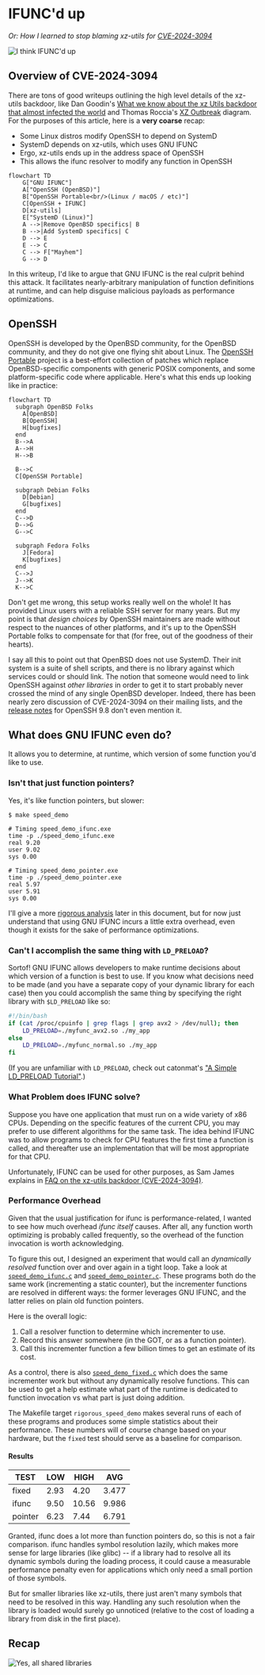 # IFUNC'd up
*Or: How I learned to stop blaming xz-utils for [CVE-2024-3094][nvd]*

![I think IFUNC'd up](larry.jpeg)

## Overview of CVE-2024-3094
There are tons of good writeups outlining the high level details
of the xz-utils backdoor, like Dan Goodin's [What we know about the xz
Utils backdoor that almost infected the world][goodin1] and Thomas
Roccia's [XZ Outbreak][fr0gger] diagram. For the purposes of this
article, here is a **very coarse** recap:

* Some Linux distros modify OpenSSH to depend on SystemD
* SystemD depends on xz-utils, which uses GNU IFUNC
* Ergo, xz-utils ends up in the address space of OpenSSH
* This allows the ifunc resolver to modify any function in OpenSSH

```mermaid
flowchart TD
    G["GNU IFUNC"]
    A["OpenSSH (OpenBSD)"]
    B["OpenSSH Portable<br/>(Linux / macOS / etc)"]
    C[OpenSSH + IFUNC]
    D[xz-utils]
    E["SystemD (Linux)"]
    A -->|Remove OpenBSD specifics| B
    B -->|Add SystemD specifics| C
    D --> E
    E --> C
    C --> F["Mayhem"]
    G --> D
```

In this writeup, I'd like to argue that GNU IFUNC is the real culprit behind
this attack. It facilitates nearly-arbitrary manipulation of function definitions at
runtime, and can help disguise malicious payloads as performance
optimizations.

## OpenSSH
OpenSSH is developed by the OpenBSD community, for the OpenBSD community, and
they do not give one flying shit about Linux.  The [OpenSSH Portable][mindrot]
project is a best-effort collection of patches which replace OpenBSD-specific
components with generic POSIX components, and some platform-specific code where
applicable. Here's what this ends up looking like in practice:

```mermaid
flowchart TD
  subgraph OpenBSD Folks
    A[OpenBSD]
    B[OpenSSH]
    H[bugfixes]
  end
  B-->A
  A-->H
  H-->B

  B-->C
  C[OpenSSH Portable]

  subgraph Debian Folks
    D[Debian]
    G[bugfixes]
  end
  C-->D
  D-->G
  G-->C

  subgraph Fedora Folks
    J[Fedora]
    K[bugfixes]
  end
  C-->J
  J-->K
  K-->C
```

Don't get me wrong, this setup works really well on the whole! It has provided
Linux users with a reliable SSH server for many years. But my point is that
*design choices* by OpenSSH maintainers are made without respect to the nuances
of other platforms, and it's up to the OpenSSH Portable folks to compensate for
that (for free, out of the goodness of their hearts).

I say all this to point out that OpenBSD does not use SystemD. Their init system
is a suite of shell scripts, and there is no library against which services
could or should link. The notion that someone would need to link OpenSSH against
*other libraries* in order to get it to start probably never crossed the mind of
any single OpenBSD developer. Indeed, there has been nearly zero discussion of
CVE-2024-3094 on their mailing lists, and the [release notes][OpenSSH9.8p1] for
OpenSSH 9.8 don't even mention it.


## What does GNU IFUNC even do?
It allows you to determine, at runtime, which version of some function you'd
like to use.

### Isn't that just function pointers?
Yes, it's like function pointers, but slower:

```console
$ make speed_demo

# Timing speed_demo_ifunc.exe
time -p ./speed_demo_ifunc.exe
real 9.20
user 9.02
sys 0.00

# Timing speed_demo_pointer.exe
time -p ./speed_demo_pointer.exe
real 5.97
user 5.91
sys 0.00
```

I'll give a more [rigorous analysis](#performance-overhead) later in this
document, but for now just understand that using GNU IFUNC incurs a little extra
overhead, even though it exists for the sake of performance optimizations.


### Can't I accomplish the same thing with `LD_PRELOAD`?
Sortof! GNU IFUNC allows developers to make runtime decisions about which
version of a function is best to use. If you know what decisions need to be
made (and you have a separate copy of your dynamic library for each case) then
you could accomplish the same thing by specifying the right library with
`$LD_PRELOAD` like so:

```bash
#!/bin/bash
if (cat /proc/cpuinfo | grep flags | grep avx2 > /dev/null); then
	LD_PRELOAD=./myfunc_avx2.so ./my_app
else
	LD_PRELOAD=./myfunc_normal.so ./my_app
fi
```

(If you are unfamiliar with `LD_PRELOAD`, check out catonmat's ["A Simple
LD_PRELOAD Tutorial"][catonmat].)


### What Problem does IFUNC solve?
Suppose you have one application that must run on a wide variety of x86 CPUs.
Depending on the specific features of the current CPU, you may prefer to use
different algorithms for the same task. The idea behind IFUNC was to allow
programs to check for CPU features the first time a function is called, and
thereafter use an implementation that will be most appropriate for that CPU.

Unfortunately, IFUNC can be used for other purposes, as Sam James explains in
[FAQ on the xz-utils backdoor (CVE-2024-3094)][thesamesam].


### Performance Overhead
Given that the usual justification for ifunc is performance-related, I wanted to
see how much overhead *ifunc itself* causes. After all, any function worth
optimizing is probably called frequently, so the overhead of the function
invocation is worth acknowledging.

To figure this out, I designed an experiment that would call an *dynamically
resolved* function over and over again in a tight loop.  Take a look at
[`speed_demo_ifunc.c`](speed_demo_ifunc.c) and
[`speed_demo_pointer.c`](speed_demo_pointer.c).  These programs both do the same
work (incrementing a static counter), but the incrementer functions are resolved
in different ways: the former leverages GNU IFUNC, and the latter relies on
plain old function pointers.

Here is the overall logic:

1. Call a resolver function to determine which incrementer to use.
1. Record this answer somewhere (in the GOT, or as a function pointer).
1. Call this incrementer function a few billion times to get an estimate of its
   cost.

As a control, there is also [`speed_demo_fixed.c`](speed_demo_fixed.c) which
does the same incrementer work but without any dynamically resolve functions.
This can be used to get a help estimate what part of the runtime is dedicated to
function invocation vs what part is just doing addition.

The Makefile target `rigorous_speed_demo` makes several runs of each of these
programs and produces some simple statistics about their performance. These
numbers will of course change based on your hardware, but the `fixed` test
should serve as a baseline for comparison.

#### Results
| TEST    | LOW  | HIGH | AVG   |
|---------|------|------|-------|
| fixed   | 2.93 | 4.20 | 3.477 |
| ifunc   | 9.50 | 10.56| 9.986 |
| pointer | 6.23 | 7.44 | 6.791 |

Granted, ifunc does a lot more than function pointers do, so this is not a fair
comparison. ifunc handles symbol resolution lazily, which makes more sense for
large libraries (like glibc) -- if a library had to resolve all its dynamic
symbols during the loading process, it could cause a measurable performance
penalty even for applications which only need a small portion of those symbols.

But for smaller libraries like xz-utils, there just aren't many symbols that
need to be resolved in this way. Handling any such resolution when the library
is loaded would surely go unnoticed (relative to the cost of loading a library
from disk in the first place).

## Recap
![Yes, all shared libraries](brain.png)

[catonmat]: https://catonmat.net/simple-ld-preload-tutorial
[fr0gger]: https://infosec.exchange/@fr0gger/112189232773640259
[goodin1]: https://arstechnica.com/security/2024/04/what-we-know-about-the-xz-utils-backdoor-that-almost-infected-the-world/
[mindrot]: https://anongit.mindrot.org/openssh.git
[nvd]: https://nvd.nist.gov/vuln/detail/CVE-2024-3094
[OpenSSH9.8p1]: https://www.openssh.com/releasenotes.html#9.8p1
[openssh-unix-dev]: https://marc.info/?l=openssh-unix-dev&m=171288895109872&w=2
[sourceware]: https://sourceware.org/glibc/wiki/GNU_IFUNC
[thesamesam]: https://gist.github.com/thesamesam/223949d5a074ebc3dce9ee78baad9e27#design
